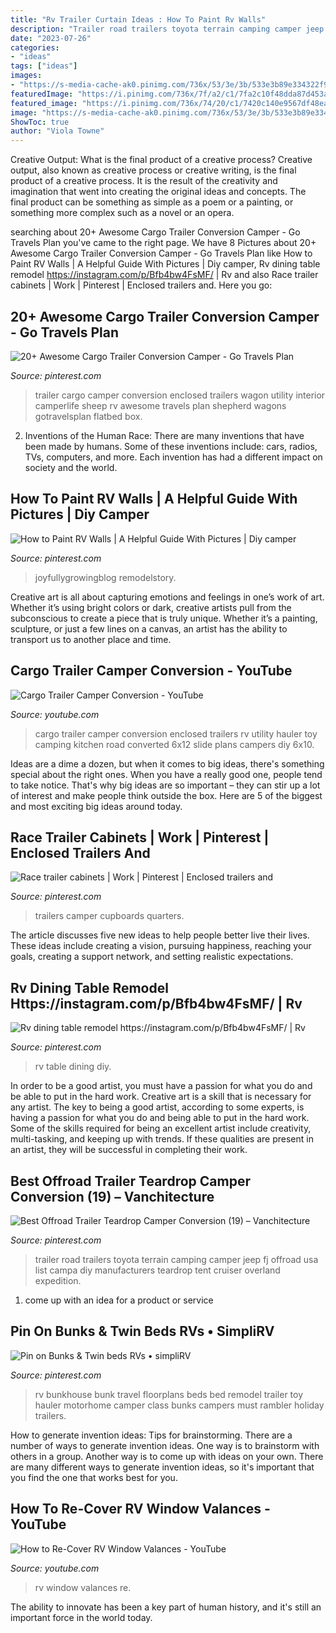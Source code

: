 ```yaml
---
title: "Rv Trailer Curtain Ideas : How To Paint Rv Walls"
description: "Trailer road trailers toyota terrain camping camper jeep fj offroad usa list campa diy manufacturers teardrop tent cruiser overland expedition"
date: "2023-07-26"
categories:
- "ideas"
tags: ["ideas"]
images:
- "https://s-media-cache-ak0.pinimg.com/736x/53/3e/3b/533e3b89e334322f97ae4ba719ed6172--food-storage-rooms-trailer-organization.jpg"
featuredImage: "https://i.pinimg.com/736x/7f/a2/c1/7fa2c10f48dda87d453a9470665a1570.jpg"
featured_image: "https://i.pinimg.com/736x/74/20/c1/7420c140e9567df48eaf65497bd431f4.jpg"
image: "https://s-media-cache-ak0.pinimg.com/736x/53/3e/3b/533e3b89e334322f97ae4ba719ed6172--food-storage-rooms-trailer-organization.jpg"
ShowToc: true
author: "Viola Towne"
---
```



Creative Output: What is the final product of a creative process?
Creative output, also known as creative process or creative writing, is the final product of a creative process. It is the result of the creativity and imagination that went into creating the original ideas and concepts. The final product can be something as simple as a poem or a painting, or something more complex such as a novel or an opera.

	

		
searching about 20+ Awesome Cargo Trailer Conversion Camper - Go Travels Plan you've came to the right page. We have 8 Pictures about 20+ Awesome Cargo Trailer Conversion Camper - Go Travels Plan like How to Paint RV Walls | A Helpful Guide With Pictures | Diy camper, Rv dining table remodel https://instagram.com/p/Bfb4bw4FsMF/ | Rv and also Race trailer cabinets | Work | Pinterest | Enclosed trailers and. Here you go:
		
    
## 20+ Awesome Cargo Trailer Conversion Camper - Go Travels Plan

<img loading=lazy src="https://i.pinimg.com/736x/8f/8d/32/8f8d320873d720988cfda2bd2c33db2e.jpg" onerror="this.onerror=null;this.src='https://tse1.mm.bing.net/th?id=OIP.5SyPoHTtlHMutXKdJ1BUOQHaJ3&amp;pid=15.1';" alt="20+ Awesome Cargo Trailer Conversion Camper - Go Travels Plan">

_Source: pinterest.com_

>trailer cargo camper conversion enclosed trailers wagon utility interior camperlife sheep rv awesome travels plan shepherd wagons gotravelsplan flatbed box. 

	

2. Inventions of the Human Race:
There are many inventions that have been made by humans. Some of these inventions include: cars, radios, TVs, computers, and more. Each invention has had a different impact on society and the world.

    
## How To Paint RV Walls | A Helpful Guide With Pictures | Diy Camper

<img loading=lazy src="https://i.pinimg.com/736x/74/20/c1/7420c140e9567df48eaf65497bd431f4.jpg" onerror="this.onerror=null;this.src='https://tse3.mm.bing.net/th?id=OIP.DwEwJV8wcbiOJ1aEh8IPDgHaJ3&amp;pid=15.1';" alt="How to Paint RV Walls | A Helpful Guide With Pictures | Diy camper">

_Source: pinterest.com_

>joyfullygrowingblog remodelstory. 

	

Creative art is all about capturing emotions and feelings in one’s work of art. Whether it’s using bright colors or dark, creative artists pull from the subconscious to create a piece that is truly unique. Whether it’s a painting, sculpture, or just a few lines on a canvas, an artist has the ability to transport us to another place and time.

    
## Cargo Trailer Camper Conversion - YouTube

<img loading=lazy src="http://i.ytimg.com/vi/04wZvksZD6U/maxresdefault.jpg" onerror="this.onerror=null;this.src='https://tse4.mm.bing.net/th?id=OIP.CjBqURlEnwhUXiK3ZcIJNwHaEK&amp;pid=15.1';" alt="Cargo Trailer Camper Conversion - YouTube">

_Source: youtube.com_

>cargo trailer camper conversion enclosed trailers rv utility hauler toy camping kitchen road converted 6x12 slide plans campers diy 6x10. 

	

Ideas are a dime a dozen, but when it comes to big ideas, there's something special about the right ones. When you have a really good one, people tend to take notice. That's why big ideas are so important – they can stir up a lot of interest and make people think outside the box. Here are 5 of the biggest and most exciting big ideas around today.

    
## Race Trailer Cabinets | Work | Pinterest | Enclosed Trailers And

<img loading=lazy src="https://s-media-cache-ak0.pinimg.com/736x/53/3e/3b/533e3b89e334322f97ae4ba719ed6172--food-storage-rooms-trailer-organization.jpg" onerror="this.onerror=null;this.src='https://tse2.mm.bing.net/th?id=OIP.1X6e4I0BnyyXu8QTwff72QHaJ3&amp;pid=15.1';" alt="Race trailer cabinets | Work | Pinterest | Enclosed trailers and">

_Source: pinterest.com_

>trailers camper cupboards quarters. 

	

The article discusses five new ideas to help people better live their lives. These ideas include creating a vision, pursuing happiness, reaching your goals, creating a support network, and setting realistic expectations.

    
## Rv Dining Table Remodel Https://instagram.com/p/Bfb4bw4FsMF/ | Rv

<img loading=lazy src="https://i.pinimg.com/736x/9b/0d/03/9b0d034afc99fbbf6f4ae040f059ae77.jpg" onerror="this.onerror=null;this.src='https://tse1.mm.bing.net/th?id=OIP.GobE98E7a4P77c64ovoFFQHaJ3&amp;pid=15.1';" alt="Rv dining table remodel https://instagram.com/p/Bfb4bw4FsMF/ | Rv">

_Source: pinterest.com_

>rv table dining diy. 

	

In order to be a good artist, you must have a passion for what you do and be able to put in the hard work.
Creative art is a skill that is necessary for any artist. The key to being a good artist, according to some experts, is having a passion for what you do and being able to put in the hard work. Some of the skills required for being an excellent artist include creativity, multi-tasking, and keeping up with trends. If these qualities are present in an artist, they will be successful in completing their work.

    
## Best Offroad Trailer Teardrop Camper Conversion (19) – Vanchitecture

<img loading=lazy src="https://i.pinimg.com/736x/7f/a2/c1/7fa2c10f48dda87d453a9470665a1570.jpg" onerror="this.onerror=null;this.src='https://tse3.mm.bing.net/th?id=OIP.qj42Ny1agQ__8IHekmIZAAHaJ3&amp;pid=15.1';" alt="Best Offroad Trailer Teardrop Camper Conversion (19) – Vanchitecture">

_Source: pinterest.com_

>trailer road trailers toyota terrain camping camper jeep fj offroad usa list campa diy manufacturers teardrop tent cruiser overland expedition. 

	

1. come up with an idea for a product or service

    
## Pin On Bunks &amp; Twin Beds RVs • SimpliRV

<img loading=lazy src="https://i.pinimg.com/736x/60/41/59/60415970c0ca9b762d0fe1f2f153cf35--motor-home-rv-life.jpg" onerror="this.onerror=null;this.src='https://tse3.mm.bing.net/th?id=OIP.t-NnB775UTNGlA8s6P0z2AHaMM&amp;pid=15.1';" alt="Pin on Bunks &amp; Twin beds RVs • simpliRV">

_Source: pinterest.com_

>rv bunkhouse bunk travel floorplans beds bed remodel trailer toy hauler motorhome camper class bunks campers must rambler holiday trailers. 

	

How to generate invention ideas: Tips for brainstorming.
There are a number of ways to generate invention ideas. One way is to brainstorm with others in a group. Another way is to come up with ideas on your own. There are many different ways to generate invention ideas, so it's important that you find the one that works best for you.

    
## How To Re-Cover RV Window Valances - YouTube

<img loading=lazy src="http://i.ytimg.com/vi/V4SZguPFr6Q/maxresdefault.jpg" onerror="this.onerror=null;this.src='https://tse4.mm.bing.net/th?id=OIP.GbSTu49l-_cY3VkW9GGAuwHaEK&amp;pid=15.1';" alt="How to Re-Cover RV Window Valances - YouTube">

_Source: youtube.com_

>rv window valances re. 

	

The ability to innovate has been a key part of human history, and it's still an important force in the world today.

